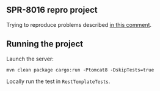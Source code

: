 ## SPR-8016 repro project

Trying to reproduce problems described [in this comment](https://jira.spring.io/browse/SPR-8016?focusedCommentId=110954&page=com.atlassian.jira.plugin.system.issuetabpanels:comment-tabpanel#comment-110954).

## Running the project

Launch the server:

    mvn clean package cargo:run -Ptomcat8 -DskipTests=true

Locally run the test in `RestTemplateTests`.

